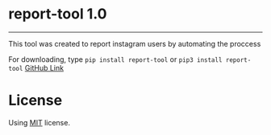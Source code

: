 # report-tool 1.0
-----

This tool was created to report instagram users by automating the proccess

For downloading, type `pip install report-tool` or `pip3 install report-tool`
[GitHub Link](https://github.com/Aspoky/report-tool/)

# License
Using [MIT](https://github.com/Aspoky/report-tool/blob/master/LICENSE) license.
